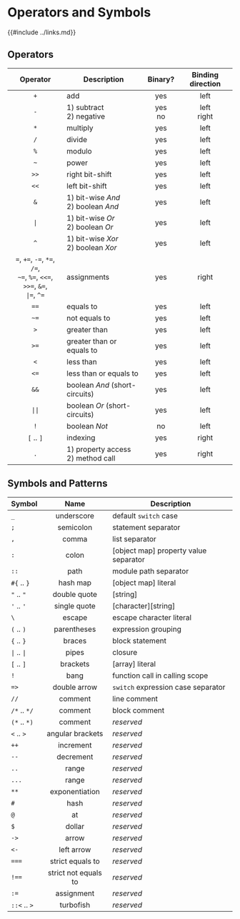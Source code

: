 Operators and Symbols
====================

{{#include ../links.md}}


Operators
---------

|                                          Operator                                           | Description                            |  Binary?   | Binding direction |
| :-----------------------------------------------------------------------------------------: | -------------------------------------- | :--------: | :---------------: |
|                                             `+`                                             | add                                    |    yes     |       left        |
|                                             `-`                                             | 1) subtract<br/>2) negative            | yes<br/>no |  left<br/>right   |
|                                             `*`                                             | multiply                               |    yes     |       left        |
|                                             `/`                                             | divide                                 |    yes     |       left        |
|                                             `%`                                             | modulo                                 |    yes     |       left        |
|                                             `~`                                             | power                                  |    yes     |       left        |
|                                            `>>`                                             | right bit-shift                        |    yes     |       left        |
|                                            `<<`                                             | left bit-shift                         |    yes     |       left        |
|                                             `&`                                             | 1) bit-wise _And_<br/>2) boolean _And_ |    yes     |       left        |
|                                       <code>\|</code>                                       | 1) bit-wise _Or_<br/>2) boolean _Or_   |    yes     |       left        |
|                                             `^`                                             | 1) bit-wise _Xor_<br/>2) boolean _Xor_ |    yes     |       left        |
| `=`, `+=`, `-=`, `*=`, `/=`,<br/>`~=`, `%=`, `<<=`, `>>=`, `&=`,<br/><code>\|=</code>, `^=` | assignments                            |    yes     |       right       |
|                                            `==`                                             | equals to                              |    yes     |       left        |
|                                            `~=`                                             | not equals to                          |    yes     |       left        |
|                                             `>`                                             | greater than                           |    yes     |       left        |
|                                            `>=`                                             | greater than or equals to              |    yes     |       left        |
|                                             `<`                                             | less than                              |    yes     |       left        |
|                                            `<=`                                             | less than or equals to                 |    yes     |       left        |
|                                            `&&`                                             | boolean _And_ (short-circuits)         |    yes     |       left        |
|                                      <code>\|\|</code>                                      | boolean _Or_ (short-circuits)          |    yes     |       left        |
|                                             `!`                                             | boolean _Not_                          |     no     |       left        |
|                                         `[` .. `]`                                          | indexing                               |    yes     |       right       |
|                                             `.`                                             | 1) property access<br/>2) method call  |    yes     |       right       |


Symbols and Patterns
--------------------

| Symbol                             |         Name         | Description                           |
| ---------------------------------- | :------------------: | ------------------------------------- |
| `_`                                |      underscore      | default `switch` case                 |
| `;`                                |      semicolon       | statement separator                   |
| `,`                                |        comma         | list separator                        |
| `:`                                |        colon         | [object map] property value separator |
| `::`                               |         path         | module path separator                 |
| `#{` .. `}`                        |       hash map       | [object map] literal                  |
| `"` .. `"`                         |     double quote     | [string]                              |
| `'` .. `'`                         |     single quote     | [character][string]                   |
| `\`                                |        escape        | escape character literal              |
| `(` .. `)`                         |     parentheses      | expression grouping                   |
| `{` .. `}`                         |        braces        | block statement                       |
| <code>\|</code> .. <code>\|</code> |        pipes         | closure                               |
| `[` .. `]`                         |       brackets       | [array] literal                       |
| `!`                                |         bang         | function call in calling scope        |
| `=>`                               |     double arrow     | `switch` expression case separator    |
| `//`                               |       comment        | line comment                          |
| `/*` .. `*/`                       |       comment        | block comment                         |
| `(*` .. `*)`                       |       comment        | _reserved_                            |
| `<` .. `>`                         |   angular brackets   | _reserved_                            |
| `++`                               |      increment       | _reserved_                            |
| `--`                               |      decrement       | _reserved_                            |
| `..`                               |        range         | _reserved_                            |
| `...`                              |        range         | _reserved_                            |
| `**`                               |    exponentiation    | _reserved_                            |
| `#`                                |         hash         | _reserved_                            |
| `@`                                |          at          | _reserved_                            |
| `$`                                |        dollar        | _reserved_                            |
| `->`                               |        arrow         | _reserved_                            |
| `<-`                               |      left arrow      | _reserved_                            |
| `===`                              |   strict equals to   | _reserved_                            |
| `!==`                              | strict not equals to | _reserved_                            |
| `:=`                               |      assignment      | _reserved_                            |
| `::<` .. `>`                       |      turbofish       | _reserved_                            |
